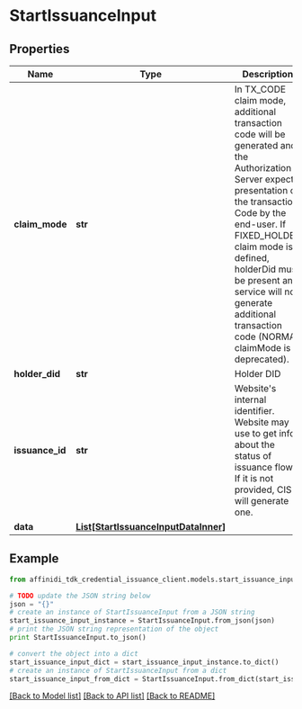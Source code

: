 # StartIssuanceInput

## Properties

| Name            | Type                                                                    | Description                                                                                                                                                                                                                                                                                                                  | Notes      |
| --------------- | ----------------------------------------------------------------------- | ---------------------------------------------------------------------------------------------------------------------------------------------------------------------------------------------------------------------------------------------------------------------------------------------------------------------------- | ---------- |
| **claim_mode**  | **str**                                                                 | In TX_CODE claim mode, additional transaction code will be generated and the Authorization Server expects presentation of the transaction Code by the end-user. If FIXED_HOLDER claim mode is defined, holderDid must be present and service will not generate additional transaction code (NORMAL claimMode is deprecated). | [optional] |
| **holder_did**  | **str**                                                                 | Holder DID                                                                                                                                                                                                                                                                                                                   | [optional] |
| **issuance_id** | **str**                                                                 | Website&#39;s internal identifier. Website may use to get info about the status of issuance flow. If it is not provided, CIS will generate one.                                                                                                                                                                              | [optional] |
| **data**        | [**List[StartIssuanceInputDataInner]**](StartIssuanceInputDataInner.md) |                                                                                                                                                                                                                                                                                                                              |

## Example

```python
from affinidi_tdk_credential_issuance_client.models.start_issuance_input import StartIssuanceInput

# TODO update the JSON string below
json = "{}"
# create an instance of StartIssuanceInput from a JSON string
start_issuance_input_instance = StartIssuanceInput.from_json(json)
# print the JSON string representation of the object
print StartIssuanceInput.to_json()

# convert the object into a dict
start_issuance_input_dict = start_issuance_input_instance.to_dict()
# create an instance of StartIssuanceInput from a dict
start_issuance_input_from_dict = StartIssuanceInput.from_dict(start_issuance_input_dict)
```

[[Back to Model list]](../README.md#documentation-for-models) [[Back to API list]](../README.md#documentation-for-api-endpoints) [[Back to README]](../README.md)
